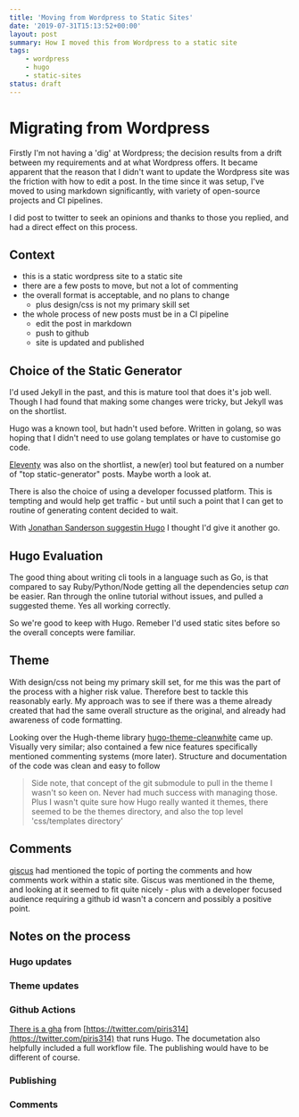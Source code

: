 ```yaml
---
title: 'Moving from Wordpress to Static Sites'
date: '2019-07-31T15:13:52+00:00'
layout: post
summary: How I moved this from Wordpress to a static site
tags:
    - wordpress
    - hugo
    - static-sites
status: draft
---
```


# Migrating from Wordpress

Firstly I'm not having a 'dig' at Wordpress; the decision results from a drift between my requirements and at what Wordpress offers. It became apparent that the reason that I didn't want to update the Wordpress site was the friction with how to edit a post. In the time since it was setup, I've moved to using markdown significantly, with variety of open-source projects and CI pipelines.

I did post to twitter to seek an opinions and thanks to those you replied, and had a direct effect on this process. 

## Context

- this is a static wordpress site to a static site
- there are a few posts to move, but not a lot of commenting
- the overall format is acceptable, and no plans to change
    - plus design/css is not my primary skill set
- the whole process of new posts must be in a CI pipeline
    - edit the post in markdown
    - push to github
    - site is updated and published

## Choice of the Static Generator

I'd used Jekyll in the past, and this is mature tool that does it's job well. Though I had found that making some changes were tricky, but Jekyll was on the shortlist.

Hugo was a known tool, but hadn't used before. Written in golang, so was hoping that I didn't need to use golang templates or have to customise go code.

[Eleventy](https://www.11ty.dev/) was also on the shortlist, a new(er) tool but featured on a number of "top static-generator" posts. Maybe worth a look at.

There is also the choice of using a developer focussed platform. This is tempting and would help get traffic - but until such a point that I can get to routine of generating content decided to wait.

With [Jonathan Sanderson suggestin Hugo](https://twitter.com/jjsanderson/status/1521192033632894976) I thought I'd give it another go.


## Hugo Evaluation

The good thing about writing cli tools in a language such as Go, is that compared to say Ruby/Python/Node getting all the dependencies setup _can_ be easier. Ran through the online tutorial without issues, and pulled a suggested theme. Yes all working correctly.

So we're good to keep with Hugo. Remeber I'd used static sites before so the overall concepts were familiar.

## Theme

With design/css not being my primary skill set, for me this was the part of the process with a higher risk value. Therefore best to tackle this reasonably early.  My approach was to see if there was a theme already created that had the same overall structure as the original, and already had awareness of code formatting.

Looking over the Hugh-theme library [hugo-theme-cleanwhite](https://github.com/zhaohuabing/hugo-theme-cleanwhite) came up. Visually very similar; also contained a few nice features specifically mentioned commenting systems (more later). Structure and documentation of the code was clean and easy to follow

> Side note, that concept of the git submodule to pull in the theme I wasn't so keen on. Never had much success with managing those. Plus I wasn't quite sure how Hugo really wanted it themes, there seemed to be the themes directory, and also the top level 'css/templates directory'

## Comments

[giscus]() had mentioned the topic of porting the comments and how comments work within a static site. Giscus was mentioned in the theme, and looking at it seemed to fit quite nicely - plus with a developer focused audience requiring a github id wasn't a concern and possibly a positive point. 


## Notes on the process

### Hugo updates

### Theme updates

### Github Actions

[There is a gha](https://github.com/peaceiris/actions-hugo) from [https://twitter.com/piris314](https://twitter.com/piris314) that runs Hugo. The documetation also helpfully included a full workflow file. The publishing would have to be different of course.


### Publishing

### Comments